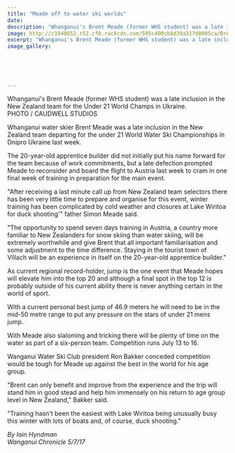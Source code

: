 ```yaml
---
title: "Meade off to water ski worlds"
date: 
description: "Whanganui's Brent Meade (former WHS student) was a late inclusion in the New Zealand team for the Under 21 World Champs in Ukraine..."
image: http://c1940652.r52.cf0.rackcdn.com/595c400cb8d39a317d0005ca/Brent-Meade-ex-water-skiing-5-July-chron.jpg
excerpt: "Whanganui's Brent Meade (former WHS student) was a late inclusion in the New Zealand team for the Under 21 World Champs in Ukraine."
image_gallery:
    
    
    
    
    
---
```


<p><span>Whanganui's Brent Meade (former WHS student)&nbsp;was a late inclusion in the New Zealand team for the Under 21 World Champs in Ukraine. <br />PHOTO / CAUDWELL STUDIOS</span></p>
<p class="element element-paragraph">Whanganui water skier Brent Meade was a late inclusion in the New Zealand team departing for the under 21 World Water Ski Championships in Dnipro Ukraine last week.</p>
<p class="element element-paragraph">The 20-year-old apprentice builder did not initially put his name forward for the team because of work commitments, but a late defection prompted Meade to reconsider and board the flight to Austria last week to cram in one final week of training in preparation for the main event.</p>
<p class="element element-paragraph">"After receiving a last minute call up from New Zealand team selectors there has been very little time to prepare and organise for this event, winter training has been complicated by cold weather and closures at Lake Wiritoa for duck shooting'" father Simon Meade said.</p>
<p class="element element-paragraph">"The opportunity to spend seven days training in Austria, a country more familiar to New Zealanders for snow skiing than water skiing, will be extremely worthwhile and give Brent that all important familiarisation and some adjustment to the time difference. Staying in the tourist town of Villach will be an experience in itself on the 20-year-old apprentice builder."</p>
<p class="element element-paragraph">As current regional record-holder, jump is the one event that Meade hopes will elevate him into the top 20 and although a final spot in the top 12 is probably outside of his current ability there is never anything certain in the world of sport.</p>
<p class="element element-paragraph">With a current personal best jump of 46.9 meters he will need to be in the mid-50 metre range to put any pressure on the stars of under 21 mens jump.</p>
<p class="element element-paragraph">With Meade also slaloming and tricking there will be plenty of time on the water as part of a six-person team. Competition runs July 13 to 16.</p>
<p class="element element-paragraph">Wanganui Water Ski Club president Ron Bakker conceded competition would be tough for Meade up against the best in the world for his age group.</p>
<p class="element element-paragraph">"Brent can only benefit and improve from the experience and the trip will stand him in good stead and help him immensely on his return to age group level in New Zealand," Bakker said.</p>
<p class="element element-paragraph">"Training hasn't been the easiest with Lake Wiritoa being unusually busy this winter with lots of boats and, of course, duck shooting."</p>
<p class="element element-paragraph"><em>By Iain Hyndman</em><br /><em>Wanganui Chronicle 5/7/17</em></p>

